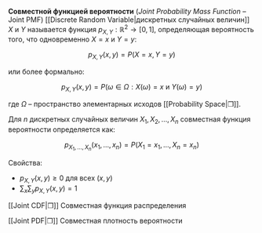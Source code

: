 
**Совместной функцией вероятности** (_Joint Probability Mass Function_ – Joint PMF) [[Discrete Random Variable|дискретных случайных величин]] $X$ и $Y$ называется функция $p_{X,Y}: \mathbb{R}^2 \to [0,1]$, определяющая вероятность того, что одновременно $X = x$ и $Y = y$:

$$p_{X,Y}(x,y) = P(X = x, Y = y)$$

или более формально:

$$p_{X,Y}(x,y) = P({\omega \in \Omega : X(\omega) = x \text{ и } Y(\omega) = y})$$

где $\Omega$ – пространство элементарных исходов [[Probability Space|❐]].

Для $n$ дискретных случайных величин $X_1, X_2, \ldots, X_n$ совместная функция вероятности определяется как:

$$p_{X_1,\ldots,X_n}(x_1,\ldots,x_n) = P(X_1 = x_1, \ldots, X_n = x_n)$$

Свойства:

- $p_{X,Y}(x,y) \geq 0$ для всех $(x,y)$
- $\sum_x \sum_y p_{X,Y}(x,y) = 1$

[[Joint CDF|❐]] Совместная функция распределения

[[Joint PDF|❐]] Совместная плотность вероятности